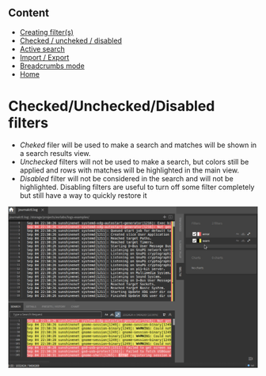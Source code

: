 ## Content
- [Creating filter(s)](./create.md)
- [Checked / uncheked / disabled](./manipulation.md)
- [Active search](./active.md)
- [Import / Export](./importing.md)
- [Breadcrumbs mode](./breadcrumbs.md)
- [Home](../features.md)

# Checked/Unchecked/Disabled filters

- *Cheked* filer will be used to make a search and matches will be shown in a search results view.
- *Unchecked* filters will not be used to make a search, but colors still be applied and rows with matches will be highlighted in the main view.
- *Disabled* filter will not be considered in the search and will not be highlighted. Disabling filters are useful to turn off some filter completely but still have a way to quickly restore it

![Filters manipulation](./filters_enable_disable.gif)
